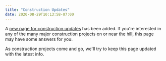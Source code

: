 ```yaml
---
title: "Construction Updates"
date: 2020-08-29T10:13:58-07:00
---
```


A [new page for construction updates](/construction-updates) has been added. <!--more-->If you're interested in any of the many major construction projects on or near the hill, this page may have some answers for you.

As construction projects come and go, we'll try to keep this page updated with the latest info.
